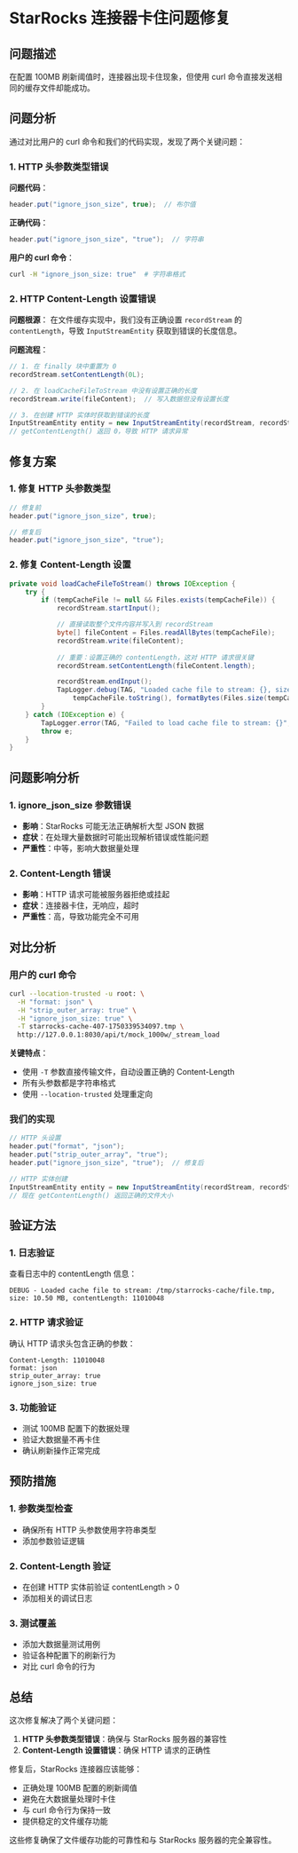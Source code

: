 # StarRocks 连接器卡住问题修复

## 问题描述

在配置 100MB 刷新阈值时，连接器出现卡住现象，但使用 curl 命令直接发送相同的缓存文件却能成功。

## 问题分析

通过对比用户的 curl 命令和我们的代码实现，发现了两个关键问题：

### 1. HTTP 头参数类型错误

**问题代码**：
```java
header.put("ignore_json_size", true);  // 布尔值
```

**正确代码**：
```java
header.put("ignore_json_size", "true");  // 字符串
```

**用户的 curl 命令**：
```bash
curl -H "ignore_json_size: true"  # 字符串格式
```

### 2. HTTP Content-Length 设置错误

**问题根源**：
在文件缓存实现中，我们没有正确设置 `recordStream` 的 `contentLength`，导致 `InputStreamEntity` 获取到错误的长度信息。

**问题流程**：
```java
// 1. 在 finally 块中重置为 0
recordStream.setContentLength(0L);

// 2. 在 loadCacheFileToStream 中没有设置正确的长度
recordStream.write(fileContent);  // 写入数据但没有设置长度

// 3. 在创建 HTTP 实体时获取到错误的长度
InputStreamEntity entity = new InputStreamEntity(recordStream, recordStream.getContentLength());
// getContentLength() 返回 0，导致 HTTP 请求异常
```

## 修复方案

### 1. 修复 HTTP 头参数类型
```java
// 修复前
header.put("ignore_json_size", true);

// 修复后
header.put("ignore_json_size", "true");
```

### 2. 修复 Content-Length 设置
```java
private void loadCacheFileToStream() throws IOException {
    try {
        if (tempCacheFile != null && Files.exists(tempCacheFile)) {
            recordStream.startInput();

            // 直接读取整个文件内容并写入到 recordStream
            byte[] fileContent = Files.readAllBytes(tempCacheFile);
            recordStream.write(fileContent);
            
            // 重要：设置正确的 contentLength，这对 HTTP 请求很关键
            recordStream.setContentLength(fileContent.length);

            recordStream.endInput();
            TapLogger.debug(TAG, "Loaded cache file to stream: {}, size: {}, contentLength: {}",
                tempCacheFile.toString(), formatBytes(Files.size(tempCacheFile)), fileContent.length);
        }
    } catch (IOException e) {
        TapLogger.error(TAG, "Failed to load cache file to stream: {}", e.getMessage());
        throw e;
    }
}
```

## 问题影响分析

### 1. ignore_json_size 参数错误
- **影响**：StarRocks 可能无法正确解析大型 JSON 数据
- **症状**：在处理大量数据时可能出现解析错误或性能问题
- **严重性**：中等，影响大数据量处理

### 2. Content-Length 错误
- **影响**：HTTP 请求可能被服务器拒绝或挂起
- **症状**：连接器卡住，无响应，超时
- **严重性**：高，导致功能完全不可用

## 对比分析

### 用户的 curl 命令
```bash
curl --location-trusted -u root: \
  -H "format: json" \
  -H "strip_outer_array: true" \
  -H "ignore_json_size: true" \
  -T starrocks-cache-407-1750339534097.tmp \
  http://127.0.0.1:8030/api/t/mock_1000w/_stream_load
```

**关键特点**：
- 使用 `-T` 参数直接传输文件，自动设置正确的 Content-Length
- 所有头参数都是字符串格式
- 使用 `--location-trusted` 处理重定向

### 我们的实现
```java
// HTTP 头设置
header.put("format", "json");
header.put("strip_outer_array", "true");
header.put("ignore_json_size", "true");  // 修复后

// HTTP 实体创建
InputStreamEntity entity = new InputStreamEntity(recordStream, recordStream.getContentLength());
// 现在 getContentLength() 返回正确的文件大小
```

## 验证方法

### 1. 日志验证
查看日志中的 contentLength 信息：
```
DEBUG - Loaded cache file to stream: /tmp/starrocks-cache/file.tmp, size: 10.50 MB, contentLength: 11010048
```

### 2. HTTP 请求验证
确认 HTTP 请求头包含正确的参数：
```
Content-Length: 11010048
format: json
strip_outer_array: true
ignore_json_size: true
```

### 3. 功能验证
- 测试 100MB 配置下的数据处理
- 验证大数据量不再卡住
- 确认刷新操作正常完成

## 预防措施

### 1. 参数类型检查
- 确保所有 HTTP 头参数使用字符串类型
- 添加参数验证逻辑

### 2. Content-Length 验证
- 在创建 HTTP 实体前验证 contentLength > 0
- 添加相关的调试日志

### 3. 测试覆盖
- 添加大数据量测试用例
- 验证各种配置下的刷新行为
- 对比 curl 命令的行为

## 总结

这次修复解决了两个关键问题：
1. **HTTP 头参数类型错误**：确保与 StarRocks 服务器的兼容性
2. **Content-Length 设置错误**：确保 HTTP 请求的正确性

修复后，StarRocks 连接器应该能够：
- 正确处理 100MB 配置的刷新阈值
- 避免在大数据量处理时卡住
- 与 curl 命令行为保持一致
- 提供稳定的文件缓存功能

这些修复确保了文件缓存功能的可靠性和与 StarRocks 服务器的完全兼容性。
